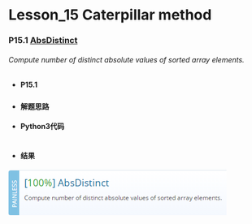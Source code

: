# Lesson_15 Caterpillar method 

### P15.1 [AbsDistinct](https://app.codility.com/programmers/lessons/15-caterpillar_method/abs_distinct/) 

######  Compute number of distinct absolute values of sorted array elements.

* #### P15.1  

##### 

 
* #### 解题思路


* #### Python3代码

```

```

* #### 结果

![image](https://github.com/Anfany/Codility-Lessons-By-Python3/blob/master/L15_Caterpillar%20method/15.1.png)

